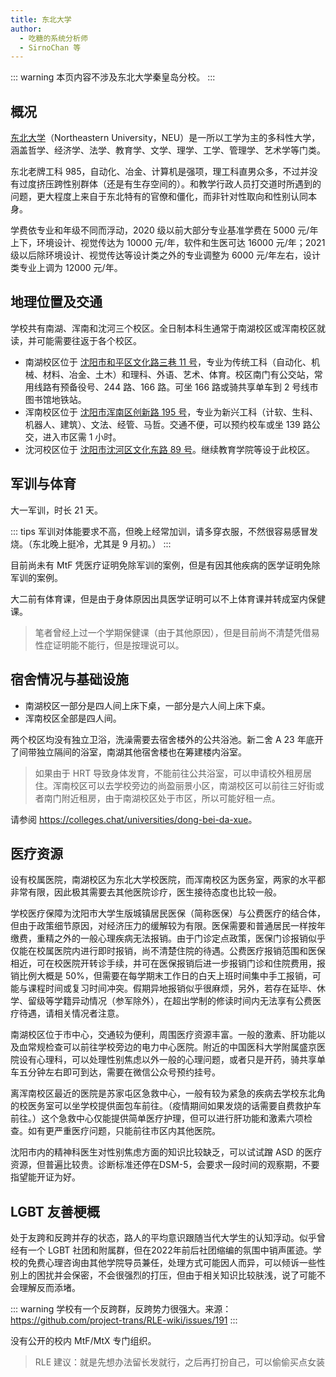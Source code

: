 ```yaml
---
title: 东北大学
author: 
  - 吃糖的系统分析师
  - SirnoChan 等
---
```


::: warning
本页内容不涉及东北大学秦皇岛分校。
:::

## 概况

[东北大学](https://www.neu.edu.cn)（Northeastern University，NEU）是一所以工学为主的多科性大学，涵盖哲学、经济学、法学、教育学、文学、理学、工学、管理学、艺术学等门类。

东北老牌工科 985，自动化、冶金、计算机是强项，理工科直男众多，不过并没有过度挤压跨性别群体（还是有生存空间的）。和教学行政人员打交道时所遇到的问题，更大程度上来自于东北特有的官僚和僵化，而非针对性取向和性别认同本身。

学费依专业和年级不同而浮动，2020 级以前大部分专业基准学费在 5000 元/年上下，环境设计、视觉传达为 10000 元/年，软件和生医可达 16000 元/年；2021 级以后除环境设计、视觉传达等设计类之外的专业调整为 6000 元/年左右，设计类专业上调为 12000 元/年。

## 地理位置及交通

学校共有南湖、浑南和沈河三个校区。全日制本科生通常于南湖校区或浑南校区就读，并可能需要往返于各个校区。
- 南湖校区位于 [沈阳市和平区文化路三巷 11 号](https://amap.com/place/B00180JB6L)，专业为传统工科（自动化、机械、材料、冶金、土木）和理科、外语、艺术、体育。校区南门有公交站，常用线路有预备役号、244 路、166 路。可坐 166 路或骑共享单车到 2 号线市图书馆地铁站。
- 浑南校区位于 [沈阳市浑南区创新路 195 号](https://amap.com/place/B001817WBT)，专业为新兴工科（计软、生科、机器人、建筑）、文法、经管、马哲。交通不便，可以预约校车或坐 139 路公交，进入市区需 1 小时。
- 沈河校区位于 [沈阳市沈河区文化东路 89 号](https://amap.com/place/B0FFGXUPA1)。继续教育学院等设于此校区。

## 军训与体育

大一军训，时长 21 天。

::: tips
军训对体能要求不高，但晚上经常加训，请多穿衣服，不然很容易感冒发烧。（东北晚上挺冷，尤其是 9 月初。）
:::

目前尚未有 MtF 凭医疗证明免除军训的案例，但是有因其他疾病的医学证明免除军训的案例。

大二前有体育课，但是由于身体原因出具医学证明可以不上体育课并转成室内保健课。

> 笔者曾经上过一个学期保健课（由于其他原因），但是目前尚不清楚凭借易性症证明能不能行，但是按理说可以。

## 宿舍情况与基础设施

- 南湖校区一部分是四人间上床下桌，一部分是六人间上床下桌。
- 浑南校区全部是四人间。

两个校区均没有独立卫浴，洗澡需要去宿舍楼外的公共浴池。新二舍 A 23 年底开了间带独立隔间的浴室，南湖其他宿舍楼也在筹建楼内浴室。

> 如果由于 HRT 导致身体发育，不能前往公共浴室，可以申请校外租房居住。浑南校区可以去学校旁边的尚盈丽景小区，南湖校区可以前往三好街或者南门附近租房，由于南湖校区处于市区，所以可能好租一点。

请参阅 <https://colleges.chat/universities/dong-bei-da-xue>。

## 医疗资源

设有校属医院，南湖校区为东北大学校医院，而浑南校区为医务室，两家的水平都非常有限，因此极其需要去其他医院诊疗，医生接待态度也比较一般。

学校医疗保障为沈阳市大学生版城镇居民医保（简称医保）与公费医疗的结合体，但由于政策细节原因，对经济压力的缓解较为有限。医保需要和普通居民一样按年缴费，重精之外的一般心理疾病无法报销。由于门诊定点政策，医保门诊报销似乎仅能在校属医院内进行即时报销，尚不清楚住院的待遇。公费医疗报销范围和医保相近，可在校医院开转诊手续，并可在医保报销后进一步报销门诊和住院费用，报销比例大概是 50%，但需要在每学期末工作日的白天上班时间集中手工报销，可能与课程时间或复习时间冲突。假期异地报销似乎很麻烦，另外，若存在延毕、休学、留级等学籍异动情况（参军除外），在超出学制的修读时间内无法享有公费医疗待遇，请相关情况者注意。

南湖校区位于市中心，交通较为便利，周围医疗资源丰富。一般的激素、肝功能以及血常规检查可以前往学校旁边的电力中心医院。附近的中国医科大学附属盛京医院设有心理科，可以处理性别焦虑以外一般的心理问题，或者只是开药，骑共享单车五分钟左右即可到达，需要在微信公众号预约挂号。

离浑南校区最近的医院是苏家屯区急救中心，一般有较为紧急的疾病去学校东北角的校医务室可以坐学校提供面包车前往。（疫情期间如果发烧的话需要自费救护车前往。）这个急救中心仅能提供简单医疗护理，但可以进行肝功能和激素六项检查。如有更严重医疗问题，只能前往市区内其他医院。

沈阳市内的精神科医生对性别焦虑方面的知识比较缺乏，可以试试蹭 ASD 的医疗资源，但普遍比较贵。诊断标准还停在DSM-5，会要求一段时间的观察期，不要指望能开证为好。

## LGBT 友善梗概

处于友跨和反跨并存的状态，路人的平均意识跟随当代大学生的认知浮动。似乎曾经有一个 LGBT 社团和附属群，但在2022年前后社团缩编的氛围中销声匿迹。学校的免费心理咨询由其他学院导员兼任，处理方式可能因人而异，可以倾诉一些性别上的困扰并会保密，不会很强烈的打压，但由于相关知识比较肤浅，说了可能不会理解反而添堵。

::: warning
学校有一个反跨群，反跨势力很强大。来源：<https://github.com/project-trans/RLE-wiki/issues/191>
:::

没有公开的校内 MtF/MtX 专门组织。

> RLE 建议：就是先想办法留长发就行，之后再打扮自己，可以偷偷买点女装

